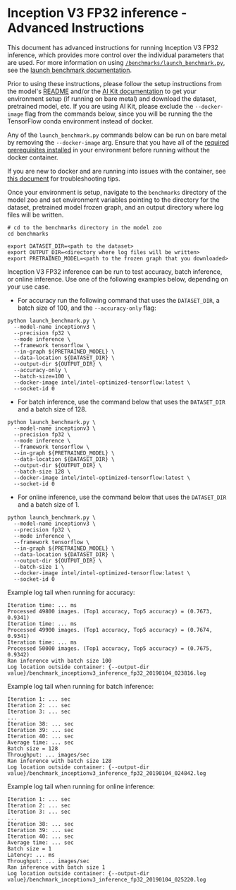<!--- 0. Title -->
<!-- This document is auto-generated using markdown fragments and the model-builder -->
<!-- To make changes to this doc, please change the fragments instead of modifying this doc directly -->
# Inception V3 FP32 inference - Advanced Instructions

<!-- 10. Description -->
This document has advanced instructions for running Inception V3 FP32
inference, which provides more control over the individual parameters that
are used. For more information on using [`/benchmarks/launch_benchmark.py`](/benchmarks/launch_benchmark.py),
see the [launch benchmark documentation](/docs/general/tensorflow/LaunchBenchmark.md).

Prior to using these instructions, please follow the setup instructions from
the model's [README](README.md) and/or the
[AI Kit documentation](/docs/general/tensorflow/AIKit.md) to get your environment
setup (if running on bare metal) and download the dataset, pretrained model, etc.
If you are using AI Kit, please exclude the `--docker-image` flag from the
commands below, since you will be running the the TensorFlow conda environment
instead of docker.

<!-- 55. Docker arg -->
Any of the `launch_benchmark.py` commands below can be run on bare metal by
removing the `--docker-image` arg. Ensure that you have all of the
[required prerequisites installed](README.md#run-the-model) in your environment
before running without the docker container.

If you are new to docker and are running into issues with the container,
see [this document](/docs/general/docker.md) for troubleshooting tips.

<!-- 50. Launch benchmark instructions -->
Once your environment is setup, navigate to the `benchmarks` directory of
the model zoo and set environment variables pointing to the directory for the
dataset, pretrained model frozen graph, and an output directory where log
files will be written.

```
# cd to the benchmarks directory in the model zoo
cd benchmarks

export DATASET_DIR=<path to the dataset>
export OUTPUT_DIR=<directory where log files will be written>
export PRETRAINED_MODEL=<path to the frozen graph that you downloaded>
```

Inception V3 FP32 inference can be run to test accuracy, batch inference, or online inference.
Use one of the following examples below, depending on your use case.

* For accuracy run the following command that uses the `DATASET_DIR`, a batch
  size of 100, and the `--accuracy-only` flag:

```
python launch_benchmark.py \
  --model-name inceptionv3 \
  --precision fp32 \
  --mode inference \
  --framework tensorflow \
  --in-graph ${PRETRAINED_MODEL} \
  --data-location ${DATASET_DIR} \
  --output-dir ${OUTPUT_DIR} \
  --accuracy-only \
  --batch-size=100 \
  --docker-image intel/intel-optimized-tensorflow:latest \
  --socket-id 0
```

* For batch inference, use the command below that uses the `DATASET_DIR` and a batch 
  size of 128.

```
python launch_benchmark.py \
  --model-name inceptionv3 \
  --precision fp32 \
  --mode inference \
  --framework tensorflow \
  --in-graph ${PRETRAINED_MODEL} \
  --data-location ${DATASET_DIR} \
  --output-dir ${OUTPUT_DIR} \
  --batch-size 128 \
  --docker-image intel/intel-optimized-tensorflow:latest \
  --socket-id 0
```

* For online inference, use the command below that uses the `DATASET_DIR` and a batch 
  size of 1.
  
```
python launch_benchmark.py \
  --model-name inceptionv3 \
  --precision fp32 \
  --mode inference \
  --framework tensorflow \
  --in-graph ${PRETRAINED_MODEL} \
  --data-location ${DATASET_DIR} \
  --output-dir ${OUTPUT_DIR} \
  --batch-size 1 \
  --docker-image intel/intel-optimized-tensorflow:latest \
  --socket-id 0
```

Example log tail when running for accuracy:
```
Iteration time: ... ms
Processed 49800 images. (Top1 accuracy, Top5 accuracy) = (0.7673, 0.9341)
Iteration time: ... ms
Processed 49900 images. (Top1 accuracy, Top5 accuracy) = (0.7674, 0.9341)
Iteration time: ... ms
Processed 50000 images. (Top1 accuracy, Top5 accuracy) = (0.7675, 0.9342)
Ran inference with batch size 100
Log location outside container: {--output-dir value}/benchmark_inceptionv3_inference_fp32_20190104_023816.log
```

Example log tail when running for batch inference:
```
Iteration 1: ... sec
Iteration 2: ... sec
Iteration 3: ... sec
...
Iteration 38: ... sec
Iteration 39: ... sec
Iteration 40: ... sec
Average time: ... sec
Batch size = 128
Throughput: ... images/sec
Ran inference with batch size 128
Log location outside container: {--output-dir value}/benchmark_inceptionv3_inference_fp32_20190104_024842.log
```

Example log tail when running for online inference:

```
Iteration 1: ... sec
Iteration 2: ... sec
Iteration 3: ... sec
...
Iteration 38: ... sec
Iteration 39: ... sec
Iteration 40: ... sec
Average time: ... sec
Batch size = 1
Latency: ... ms
Throughput: ... images/sec
Ran inference with batch size 1
Log location outside container: {--output-dir value}/benchmark_inceptionv3_inference_fp32_20190104_025220.log
```

